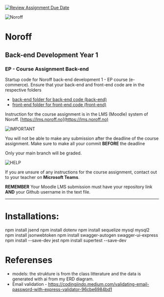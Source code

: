 [![Review Assignment Due Date](https://classroom.github.com/assets/deadline-readme-button-22041afd0340ce965d47ae6ef1cefeee28c7c493a6346c4f15d667ab976d596c.svg)](https://classroom.github.com/a/mH5r8fxQ)

![Noroff](http://images.restapi.co.za/pvt/Noroff-64.png)
# Noroff
## Back-end Development Year 1
### EP - Course Assignment Back-end


Startup code for Noroff back-end development 1 - EP course (e-commerce). Ensure that your back-end and front-end code are in the respective folders

- [back-end folder for back-end code (back-end)](./back-end)
- [front-end folder for front-end code (front-end)](./front-end)

Instruction for the course assignment is in the LMS (Moodle) system of Noroff.
[https://lms.noroff.no](https://lms.noroff.no)

![IMPORTANT](http://images.restapi.co.za/pvt/important_icon.png)

You will not be able to make any submission after the deadline of the course assignment. Make sure to make all your commit **BEFORE** the deadline

Only your main branch will be graded.

![HELP](http://images.restapi.co.za/pvt/help_small.png)

If you are unsure of any instructions for the course assignment, contact out to your teacher on **Microsoft Teams**.

**REMEMBER** Your Moodle LMS submission must have your repository link **AND** your Github username in the text file.

---


# Installations:
npm install jsend
npm install dotenv
npm install sequelize mysql mysql2
npm install jsonwebtoken
npm install swagger-autogen swagger-ui-express
npm install --save-dev jest
npm install supertest --save-dev

# Referenses
- models: the strukture is from the class litterature and the data is generated with ai from my ERD diagram. 
- Email validation - https://codingjindo.medium.com/validating-email-password-with-express-validator-96cbe6984bd1